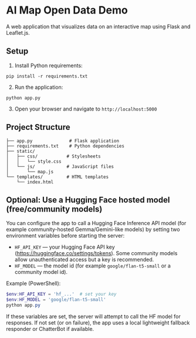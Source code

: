 # AI Map Open Data Demo

A web application that visualizes data on an interactive map using Flask and Leaflet.js.

## Setup

1. Install Python requirements:
```
pip install -r requirements.txt
```

2. Run the application:
```
python app.py
```

3. Open your browser and navigate to `http://localhost:5000`

## Project Structure

```
├── app.py              # Flask application
├── requirements.txt    # Python dependencies
├── static/            
│   ├── css/           # Stylesheets
│   │   └── style.css
│   └── js/            # JavaScript files
│       └── map.js
└── templates/         # HTML templates
    └── index.html
```

## Optional: Use a Hugging Face hosted model (free/community models)

You can configure the app to call a Hugging Face Inference API model (for example community-hosted Gemma/Gemini-like models) by setting two environment variables before starting the server:

- `HF_API_KEY` — your Hugging Face API key (https://huggingface.co/settings/tokens). Some community models allow unauthenticated access but a key is recommended.
- `HF_MODEL` — the model id (for example `google/flan-t5-small` or a community model id).

Example (PowerShell):
```powershell
$env:HF_API_KEY = 'hf_...'  # set your key
$env:HF_MODEL = 'google/flan-t5-small'
python app.py
```

If these variables are set, the server will attempt to call the HF model for responses. If not set (or on failure), the app uses a local lightweight fallback responder or ChatterBot if available.